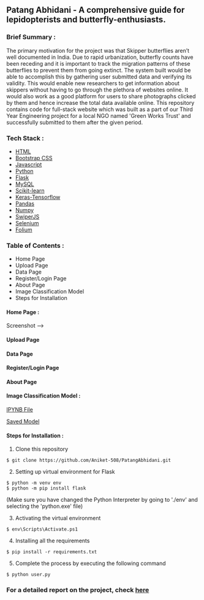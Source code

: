 ## Patang Abhidani - A comprehensive guide for lepidopterists and butterfly-enthusiasts.

### Brief Summary :
The primary motivation for the project was that Skipper butterflies aren’t well documented in India. Due to rapid urbanization, butterfly counts have been receding and it is important to track the migration patterns of these butterflies to prevent them from going extinct. The system built would be able to accomplish this by gathering user submitted data and verifying its validity. This would enable new researchers to get information about skippers without having to go through the plethora of websites online. It would also work as a good platform for users to share photographs clicked by them and hence increase the total data available online.
This repository contains code for full-stack website which was built as a part of our Third Year Engineering project for a local NGO named 'Green Works Trust' and successfully submitted to them after the given period.

### Tech Stack :
- [HTML](https://en.wikipedia.org/wiki/HTML)
- [Bootstrap CSS](https://en.wikipedia.org/wiki/Bootstrap_(front-end_framework))
- [Javascript](https://en.wikipedia.org/wiki/JavaScript)
- [Python](https://en.wikipedia.org/wiki/Python_(programming_language))
- [Flask](https://en.wikipedia.org/wiki/Flask_(web_framework))
- [MySQL](https://en.wikipedia.org/wiki/MySQL)
- [Scikit-learn](https://en.wikipedia.org/wiki/Scikit-learn)
- [Keras-Tensorflow](https://en.wikipedia.org/wiki/Keras)
- [Pandas](https://en.wikipedia.org/wiki/Pandas_(software))
- [Numpy](https://en.wikipedia.org/wiki/NumPy)
- [SwiperJS](https://swiperjs.com/swiper-api)
- [Selenium](https://en.wikipedia.org/wiki/Selenium_(software))
- [Folium](https://python-visualization.github.io/folium/)

### Table of Contents :
- Home Page
- Upload Page
- Data Page 
- Register/Login Page
- About Page
- Image Classification Model
- Steps for Installation

#### Home Page :
Screenshot -->

#### Upload Page
#### Data Page 
#### Register/Login Page
#### About Page

#### Image Classification Model :
[IPYNB File](https://github.com/Aniket-508/PatangAbhidani/blob/main/model/Classification_using_Transfer_learning.ipynb) 

[Saved Model](https://github.com/Aniket-508/PatangAbhidani/blob/main/model.h5)  


#### Steps for Installation :
1. Clone this repository
```
$ git clone https://github.com/Aniket-508/PatangAbhidani.git
```
2. Setting up virtual environment for Flask
```
$ python -m venv env
$ python -m pip install flask
```     
(Make sure you have changed the Python Interpreter by going to './env' and selecting the 'python.exe' file)

3. Activating the virtual environment
```
$ env\Scripts\Activate.ps1
```
4. Installing all the requirements
```
$ pip install -r requirements.txt
```
5. Complete the process by executing the following command 
```
$ python user.py
```
### For a detailed report on the project, check [here](https://github.com/Aniket-508/PatangAbhidani/blob/main/Project%20report.pdf)

